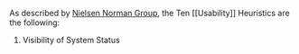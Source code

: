 As described by [Nielsen Norman Group](https://www.nngroup.com/articles/ten-usability-heuristics/), the Ten [[Usability]] Heuristics are the following:

1. Visibility of System Status